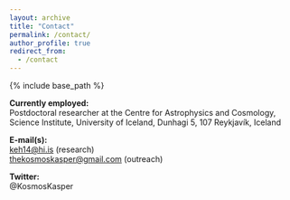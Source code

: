 ```yaml
---
layout: archive
title: "Contact"
permalink: /contact/
author_profile: true
redirect_from:
  - /contact
---
```


{% include base_path %}

**Currently employed:**  
Postdoctoral researcher at the Centre for Astrophysics and Cosmology,
Science Institute, University of Iceland, Dunhagi 5, 107 Reykjavík, Iceland

**E-mail(s):**  
keh14@hi.is (research)  
thekosmoskasper@gmail.com (outreach)

**Twitter:**  
@KosmosKasper
